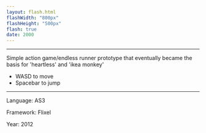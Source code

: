 ```yaml
---
layout: flash.html
flashWidth: "800px"
flashHeight: "500px"
flash: true
date: 2000
---
```


---

Simple action game/endless runner prototype that eventually became the basis for 'heartless' and 'ikea monkey'

* WASD to move
* Spacebar to jump

---

Language: AS3

Framework: Flixel

Year: 2012
